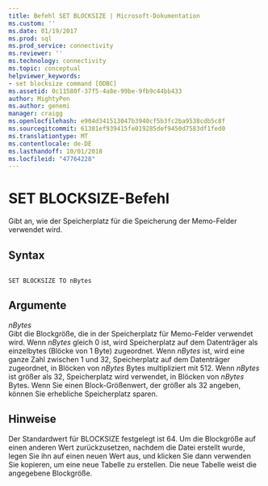 ```yaml
---
title: Befehl SET BLOCKSIZE | Microsoft-Dokumentation
ms.custom: ''
ms.date: 01/19/2017
ms.prod: sql
ms.prod_service: connectivity
ms.reviewer: ''
ms.technology: connectivity
ms.topic: conceptual
helpviewer_keywords:
- set blocksize command [ODBC]
ms.assetid: 0c11580f-37f5-4a8e-99be-9fb9c44bb433
author: MightyPen
ms.author: genemi
manager: craigg
ms.openlocfilehash: e904d341513047b3940cf5b3fc2ba9538cdb5c8f
ms.sourcegitcommit: 61381ef939415fe019285def9450d7583df1fed0
ms.translationtype: MT
ms.contentlocale: de-DE
ms.lasthandoff: 10/01/2018
ms.locfileid: "47764228"
---
```

# <a name="set-blocksize-command"></a>SET BLOCKSIZE-Befehl
Gibt an, wie der Speicherplatz für die Speicherung der Memo-Felder verwendet wird.  
  
## <a name="syntax"></a>Syntax  
  
```  
  
SET BLOCKSIZE TO nBytes  
```  
  
## <a name="arguments"></a>Argumente  
 *nBytes*  
 Gibt die Blockgröße, die in der Speicherplatz für Memo-Felder verwendet wird. Wenn *nBytes* gleich 0 ist, wird Speicherplatz auf dem Datenträger als einzelbytes (Blöcke von 1 Byte) zugeordnet. Wenn *nBytes* ist, wird eine ganze Zahl zwischen 1 und 32, Speicherplatz auf dem Datenträger zugeordnet, in Blöcken von *nBytes* Bytes multipliziert mit 512. Wenn *nBytes* ist größer als 32, Speicherplatz wird verwendet, in Blöcken von *nBytes* Bytes. Wenn Sie einen Block-Größenwert, der größer als 32 angeben, können Sie erhebliche Speicherplatz sparen.  
  
## <a name="remarks"></a>Hinweise  
 Der Standardwert für BLOCKSIZE festgelegt ist 64. Um die Blockgröße auf einen anderen Wert zurückzusetzen, nachdem die Datei erstellt wurde, legen Sie ihn auf einen neuen Wert aus, und klicken Sie dann verwenden Sie kopieren, um eine neue Tabelle zu erstellen. Die neue Tabelle weist die angegebene Blockgröße.
